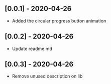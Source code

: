 ## [0.0.1] - 2020-04-26

* Added the circular progress button animation

## [0.0.2] - 2020-04-26
* Update readme.md

## [0.0.3] - 2020-04-26
* Remove unused description on lib
